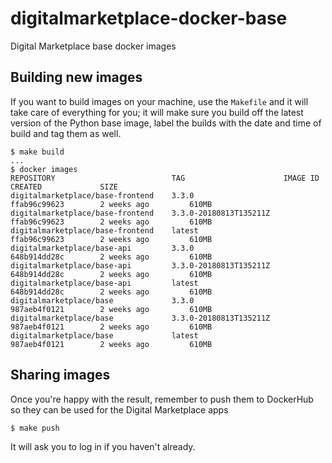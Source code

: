 # digitalmarketplace-docker-base
Digital Marketplace base docker images

## Building new images

If you want to build images on your machine, use the `Makefile` and it will take care of everything for you; it will make sure you build off the latest version of the Python base image, label the builds with the date and time of build and tag them as well.

    $ make build
    ...
    $ docker images
    REPOSITORY                          TAG                      IMAGE ID            CREATED             SIZE
    digitalmarketplace/base-frontend    3.3.0                    ffab96c99623        2 weeks ago         610MB
    digitalmarketplace/base-frontend    3.3.0-20180813T135211Z   ffab96c99623        2 weeks ago         610MB
    digitalmarketplace/base-frontend    latest                   ffab96c99623        2 weeks ago         610MB
    digitalmarketplace/base-api         3.3.0                    648b914dd28c        2 weeks ago         610MB
    digitalmarketplace/base-api         3.3.0-20180813T135211Z   648b914dd28c        2 weeks ago         610MB
    digitalmarketplace/base-api         latest                   648b914dd28c        2 weeks ago         610MB
    digitalmarketplace/base             3.3.0                    987aeb4f0121        2 weeks ago         610MB
    digitalmarketplace/base             3.3.0-20180813T135211Z   987aeb4f0121        2 weeks ago         610MB
    digitalmarketplace/base             latest                   987aeb4f0121        2 weeks ago         610MB

## Sharing images

Once you're happy with the result, remember to push them to DockerHub so they can be used for the Digital Marketplace apps

    $ make push
  
It will ask you to log in if you haven't already.
